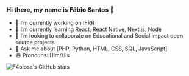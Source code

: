### Hi there, my name is Fábio Santos 👋

- 🔭 I’m currently working on IFRR
- 🌱 I’m currently learning React, React Native, Next.js, Node
- 👯 I’m looking to collaborate on Educational and Social impact open source projects
- 💬 Ask me about [PHP, Python, HTML, CSS, SQL, JavaScript]
- 😄 Pronouns: Him/His

![F4biosa's GitHub stats](https://github-readme-stats.vercel.app/api?username=f4biosa&show_icons=true)
